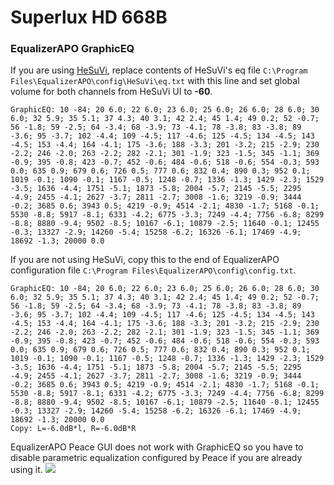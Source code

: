 # Superlux HD 668B
### EqualizerAPO GraphicEQ
If you are using [HeSuVi](https://sourceforge.net/projects/hesuvi/), replace contents of HeSuVi's eq file `C:\Program Files\EqualizerAPO\config\HeSuVi\eq.txt` with this line and set global volume for both channels from HeSuVi UI to **-60**.
```
GraphicEQ: 10 -84; 20 6.0; 22 6.0; 23 6.0; 25 6.0; 26 6.0; 28 6.0; 30 6.0; 32 5.9; 35 5.1; 37 4.3; 40 3.1; 42 2.4; 45 1.4; 49 0.2; 52 -0.7; 56 -1.8; 59 -2.5; 64 -3.4; 68 -3.9; 73 -4.1; 78 -3.8; 83 -3.8; 89 -3.6; 95 -3.7; 102 -4.4; 109 -4.5; 117 -4.6; 125 -4.5; 134 -4.5; 143 -4.5; 153 -4.4; 164 -4.1; 175 -3.6; 188 -3.3; 201 -3.2; 215 -2.9; 230 -2.2; 246 -2.0; 263 -2.2; 282 -2.1; 301 -1.9; 323 -1.5; 345 -1.1; 369 -0.9; 395 -0.8; 423 -0.7; 452 -0.6; 484 -0.6; 518 -0.6; 554 -0.3; 593 0.0; 635 0.9; 679 0.6; 726 0.5; 777 0.6; 832 0.4; 890 0.3; 952 0.1; 1019 -0.1; 1090 -0.1; 1167 -0.5; 1248 -0.7; 1336 -1.3; 1429 -2.3; 1529 -3.5; 1636 -4.4; 1751 -5.1; 1873 -5.8; 2004 -5.7; 2145 -5.5; 2295 -4.9; 2455 -4.1; 2627 -3.7; 2811 -2.7; 3008 -1.6; 3219 -0.9; 3444 -0.2; 3685 0.6; 3943 0.5; 4219 -0.9; 4514 -2.1; 4830 -1.7; 5168 -0.1; 5530 -8.8; 5917 -8.1; 6331 -4.2; 6775 -3.3; 7249 -4.4; 7756 -6.8; 8299 -8.8; 8880 -9.4; 9502 -8.5; 10167 -6.1; 10879 -2.5; 11640 -0.1; 12455 -0.3; 13327 -2.9; 14260 -5.4; 15258 -6.2; 16326 -6.1; 17469 -4.9; 18692 -1.3; 20000 0.0
```
If you are not using HeSuVi, copy this to the end of EqualizerAPO configuration file `C:\Program Files\EqualizerAPO\config\config.txt`.
```
GraphicEQ: 10 -84; 20 6.0; 22 6.0; 23 6.0; 25 6.0; 26 6.0; 28 6.0; 30 6.0; 32 5.9; 35 5.1; 37 4.3; 40 3.1; 42 2.4; 45 1.4; 49 0.2; 52 -0.7; 56 -1.8; 59 -2.5; 64 -3.4; 68 -3.9; 73 -4.1; 78 -3.8; 83 -3.8; 89 -3.6; 95 -3.7; 102 -4.4; 109 -4.5; 117 -4.6; 125 -4.5; 134 -4.5; 143 -4.5; 153 -4.4; 164 -4.1; 175 -3.6; 188 -3.3; 201 -3.2; 215 -2.9; 230 -2.2; 246 -2.0; 263 -2.2; 282 -2.1; 301 -1.9; 323 -1.5; 345 -1.1; 369 -0.9; 395 -0.8; 423 -0.7; 452 -0.6; 484 -0.6; 518 -0.6; 554 -0.3; 593 0.0; 635 0.9; 679 0.6; 726 0.5; 777 0.6; 832 0.4; 890 0.3; 952 0.1; 1019 -0.1; 1090 -0.1; 1167 -0.5; 1248 -0.7; 1336 -1.3; 1429 -2.3; 1529 -3.5; 1636 -4.4; 1751 -5.1; 1873 -5.8; 2004 -5.7; 2145 -5.5; 2295 -4.9; 2455 -4.1; 2627 -3.7; 2811 -2.7; 3008 -1.6; 3219 -0.9; 3444 -0.2; 3685 0.6; 3943 0.5; 4219 -0.9; 4514 -2.1; 4830 -1.7; 5168 -0.1; 5530 -8.8; 5917 -8.1; 6331 -4.2; 6775 -3.3; 7249 -4.4; 7756 -6.8; 8299 -8.8; 8880 -9.4; 9502 -8.5; 10167 -6.1; 10879 -2.5; 11640 -0.1; 12455 -0.3; 13327 -2.9; 14260 -5.4; 15258 -6.2; 16326 -6.1; 17469 -4.9; 18692 -1.3; 20000 0.0
Copy: L=-6.0dB*l, R=-6.0dB*R
```
EqualizerAPO Peace GUI does not work with GraphicEQ so you have to disable parametric equalization configured by Peace if you are already using it.
![](https://raw.githubusercontent.com/jaakkopasanen/AutoEq/master/results/SBAF-Serious/headphoncecom/onear/Superlux%20HD%20668B/Superlux%20HD%20668B.png)
